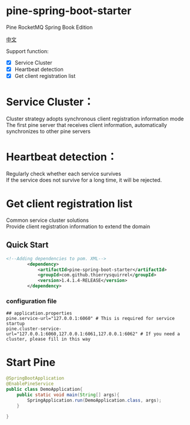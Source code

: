 # pine-spring-boot-starter

Pine RocketMQ Spring Book Edition

[中文](./README_zh_CN.md)

Support function:

- [x] Service Cluster
- [x] Heartbeat detection
- [x] Get client registration list

# Service Cluster：  
 Cluster strategy adopts synchronous client registration information mode  
 The first pine server that receives client information, automatically synchronizes to other pine servers

# Heartbeat detection：  
 Regularly check whether each service survives  
 If the service does not survive for a long time, it will be rejected.  
   
# Get client registration list 
 Common service cluster solutions  
 Provide client registration information to extend the domain  


## Quick Start

```xml
<!--Adding dependencies to pom. XML-->
        <dependency>
            <artifactId>pine-spring-boot-starter</artifactId>
            <groupId>com.github.thierrysquirrel</groupId>
            <version>1.4.1.4-RELEASE</version>
        </dependency>
``` 

 ### configuration file
 
 ```properties
 ## application.properties
pine.service-url="127.0.0.1:6060" # This is required for service startup
pine.cluster-service-url="127.0.0.1:6060,127.0.0.1:6061,127.0.0.1:6062" # If you need a cluster, please fill in this way
 ```
 
 # Start Pine
 ```java
 @SpringBootApplication
 @EnablePineService
 public class DemoApplication{
     public static void main(String[] args){
         SpringApplication.run(DemoApplication.class, args);
     }
    
 }
 ```